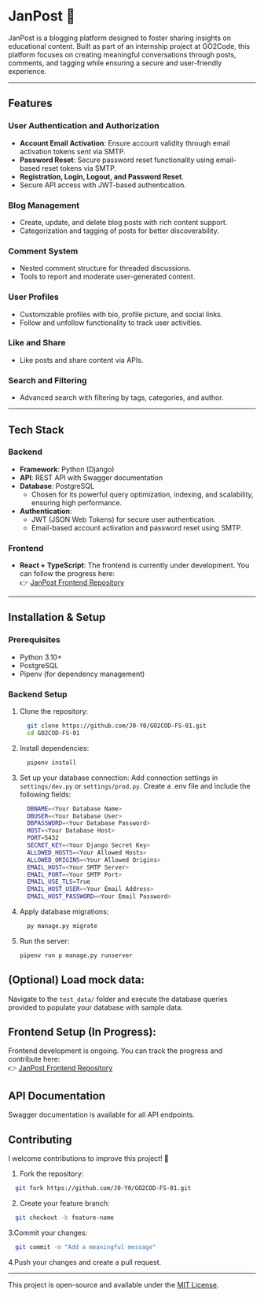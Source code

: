 # **JanPost** 📝  
JanPost is a blogging platform designed to foster sharing insights on educational content. Built as part of an internship project at GO2Code, this platform focuses on creating meaningful conversations through posts, comments, and tagging while ensuring a secure and user-friendly experience.

---

## **Features**  

### **User Authentication and Authorization**  
- **Account Email Activation**: Ensure account validity through email activation tokens sent via SMTP.  
- **Password Reset**: Secure password reset functionality using email-based reset tokens via SMTP.  
- **Registration, Login, Logout, and Password Reset**.  
- Secure API access with JWT-based authentication.  

### **Blog Management**  
- Create, update, and delete blog posts with rich content support.  
- Categorization and tagging of posts for better discoverability.  

### **Comment System**  
- Nested comment structure for threaded discussions.  
- Tools to report and moderate user-generated content.  

### **User Profiles**  
- Customizable profiles with bio, profile picture, and social links.  
- Follow and unfollow functionality to track user activities.  

### **Like and Share**  
- Like posts and share content via APIs.  

### **Search and Filtering**  
- Advanced search with filtering by tags, categories, and author.  

---

## **Tech Stack**  

### **Backend**  
- **Framework**: Python (Django)  
- **API**: REST API with Swagger documentation  
- **Database**: PostgreSQL  
  - Chosen for its powerful query optimization, indexing, and scalability, ensuring high performance.  
- **Authentication**:  
  - JWT (JSON Web Tokens) for secure user authentication.  
  - Email-based account activation and password reset using SMTP.  

### **Frontend**  
- **React + TypeScript**: The frontend is currently under development. You can follow the progress here:  
  👉 [JanPost Frontend Repository](https://github.com/J0-Y0/GO2COD-FS-01-Frontend)

---

## **Installation & Setup**  

### **Prerequisites**  
- Python 3.10+
- PostgreSQL
- Pipenv (for dependency management)

### **Backend Setup**  
1. Clone the repository:  
    ```bash
      git clone https://github.com/J0-Y0/GO2COD-FS-01.git
      cd GO2COD-FS-01
    ```

2. Install dependencies:
    ```bash
      pipenv install
    ```
      
3. Set up your database connection:
      Add connection settings in `settings/dev.py` or `settings/prod.py`.
      Create a .env file and include the following fields: 
      ```bash
        DBNAME=<Your Database Name>
        DBUSER=<Your Database User>
        DBPASSWORD=<Your Database Password>
        HOST=<Your Database Host>
        PORT=5432
        SECRET_KEY=<Your Django Secret Key>
        ALLOWED_HOSTS=<Your Allowed Hosts>
        ALLOWED_ORIGINS=<Your Allowed Origins>
        EMAIL_HOST=<Your SMTP Server>
        EMAIL_PORT=<Your SMTP Port>
        EMAIL_USE_TLS=True
        EMAIL_HOST_USER=<Your Email Address>
        EMAIL_HOST_PASSWORD=<Your Email Password>
      ```
4. Apply database migrations:

    ```bash
      py manage.py migrate
    ```
5. Run the server:

    ```bash
    pipenv run p manage.py runserver
    ```
## **(Optional) Load mock data:**

Navigate to the `test_data/` folder and execute the database queries provided to populate your database with sample data.

## **Frontend Setup (In Progress):**  
Frontend development is ongoing. You can track the progress and contribute here:  
👉 [JanPost Frontend Repository](https://github.com/J0-Y0/GO2COD-FS-01-Frontend)

## **API Documentation**  
Swagger documentation is available for all API endpoints.  


## **Contributing**  
I  welcome contributions to improve this project! 🎉  

1. Fork the repository:  
  ```bash
    git fork https://github.com/J0-Y0/GO2COD-FS-01.git
  ```
2. Create your feature branch:
  ```bash
    git checkout -b feature-name
  ```
3.Commit your changes:
  ```bash
    git commit -m "Add a meaningful message"
  ```
4.Push your changes and create a pull request.

---


This project is open-source and available under the [MIT License](LICENSE).

